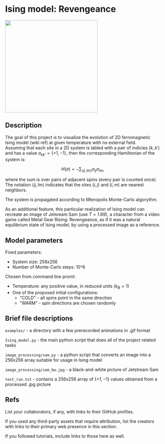 # Ising model: Revengeance

<img align="middle" src="/examples/sam.gif" width="300"> 

## Description

The goal of this project is to visualize the evolution of 2D ferromagnetic Ising model (wiki ref) at given temperature with no external field.    
Assuming that each site in a 2D system is labled with a pair of indicies $` \left(k, k'\right) `$ and has a value $` \sigma_{kk'} = \{ +1, -1 \} `$,
then the corresponding Hamiltonian of the system is:  

$$
H(\sigma) = - \sum_{\langle ij, lm\rangle} \sigma_{ij} \sigma_{lm} , 
$$  

where the sum is over pairs of adjacent spins (every pair is counted once). The notation $\langle ij, lm\rangle$ indicates that the sites 
$(i, j)$ and $(l, m)$ are nearest neighbors.  

The system is propagated according to Mteropolis Monte-Carlo algorythm.

As an additional feature, this particular realization of Ising model can recreate an image of Jetsream Sam (use $T = 1.69$), a character from a video game called Metal Gear Rising: Revengeance, as if it was a natural equilibrium state of Ising model, by using a processed image as a reference.

## Model parameters

Fixed parameters:

- System size: 256x256  
- Number of Monte-Carlo steps: 10^6  

Chosen from command line promt:

- Temperature: any positive value, in reduced units ($k_B = 1$)
- One of the proposed initial configurations:   
  - "COLD" - all spins point in the same direction  
  - "WARM" - spin directions are chosen randomly  

## Brief file descriptions

`examples/` - a directory with a few prerecorded animations in .gif format

`Ising_model.py` - the main python script that does all of the project related tasks  

`image_processing/sam.py` - a python script that converts an image into a 256x256 array suitable for usage in Ising model

`image_processing/sam_bw.jpg` - a black-and-white picture of Jetstream Sam

`test_run.txt` - contains a 256x256 array of $\{ +1, -1 \}$ values obtained from a processed .jpg picture  

## Refs

List your collaborators, if any, with links to their GitHub profiles.

If you used any third-party assets that require attribution, list the creators with links to their primary web presence in this section.

If you followed tutorials, include links to those here as well.
